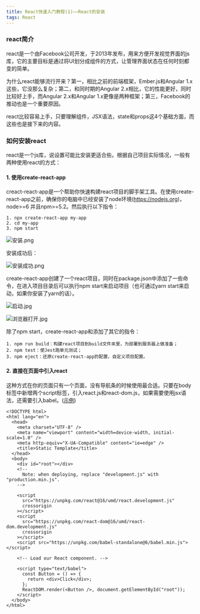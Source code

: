 ```yaml
---
title: React快速入门教程(1)——React的安装
tags: React
---
```

### react简介
react是一个由Facebook公司开发，于2013年发布，用来方便开发视觉界面的js库，它的主要目标是通过将UI划分成组件的方式，让管理界面状态在任何时刻都变的简单。

为什么react能够流行开来？第一，相比之前的前端框架，Ember.js和Angular 1.x这些，它没那么复杂；第二，和同时期的Angular 2.x相比，它的性能更好，同时比较好上手，而Angular 2.x和Angular 1.x更像是两种框架；第三，Facebook的推动也是一个重要原因。

react比较容易上手，只要理解组件，JSX语法，state和props这4个基础方面，而这些也是接下来的内容。
### 如何安装react
react是一个js库，说设置可能比安装更适合些。根据自己项目实际情况，一般有两种使用react的方式：
#### 1. 使用create-react-app
creact-react-app是一个帮助你快速构建react项目的脚手架工具。在使用create-react-app之前，确保你的电脑中已经安装了node环境(https://nodejs.org)，node>=6 并且npm>=5.2。然后执行以下指令：
```
1. npx create-react-app my-app
2. cd my-app
3. npm start
```
![安装.png](https://upload-images.jianshu.io/upload_images/5376938-ff4b0b4e6de39372.png?imageMogr2/auto-orient/strip%7CimageView2/2/w/1240)

安装成功后：

![安装成功.png](https://upload-images.jianshu.io/upload_images/5376938-95561b61f0ee8ab7.png?imageMogr2/auto-orient/strip%7CimageView2/2/w/1240)

create-react-app创建了一个react项目，同时在package.json中添加了一些命令，在进入项目目录后可以执行npm start来启动项目（也可通过yarn start来启动，如果你安装了yarn的话）。

![启动.jpg](https://upload-images.jianshu.io/upload_images/5376938-677b6954a6a062fb.jpg?imageMogr2/auto-orient/strip%7CimageView2/2/w/1240)

![浏览器打开.jpg](https://upload-images.jianshu.io/upload_images/5376938-70763b709eb31b1a.jpg?imageMogr2/auto-orient/strip%7CimageView2/2/w/1240)

除了npm start，create-react-app和添加了其它的指令：
```
1. npm run build：构建react项目到build文件夹里，为部署到服务器上做准备；
2. npm test：使Jest跑单元测试；
3. npm eject：还原create-react-app的配置，自定义项目配置。
```
#### 2. 直接在页面中引入react
这种方式在你的页面只有一个页面，没有导航条的时候使用最合适。只要在body标签中新增两个script标签，引入react.js和react-dom.js，如果需要使用jsx语法，还需要引入babel。([示例](https://codesandbox.io/s/rw3n309z0o))
```
<!DOCTYPE html>
<html lang="en">
  <head>
    <meta charset="UTF-8" />
    <meta name="viewport" content="width=device-width, initial-scale=1.0" />
    <meta http-equiv="X-UA-Compatible" content="ie=edge" />
    <title>Static Template</title>
  </head>
  <body>
    <div id="root"></div>
    <!--
      Note: when deploying, replace "development.js" with "production.min.js".
    -->

    <script
      src="https://unpkg.com/react@16/umd/react.development.js"
      crossorigin
    ></script>
    <script
      src="https://unpkg.com/react-dom@16/umd/react-dom.development.js"
      crossorigin
    ></script>
    <script src="https://unpkg.com/babel-standalone@6/babel.min.js"></script>

    <!-- Load our React component. -->

    <script type="text/babel">
      const Button = () => {
        return <div>Click</div>;
      };
      ReactDOM.render(<Button />, document.getElementById("root"));
    </script>
  </body>
</html>
```